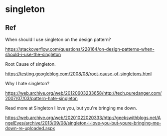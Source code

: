 # singleton 
## Ref
When should I use singleton on the design pattern?

https://stackoverflow.com/questions/228164/on-design-patterns-when-should-i-use-the-singleton

Root Cause of singleton.

https://testing.googleblog.com/2008/08/root-cause-of-singletons.html

Why I hate singleton?

https://web.archive.org/web/20120603233658/http://tech.puredanger.com/2007/07/03/pattern-hate-singleton

Read more at Singleton I love you, but you're bringing me down.

https://web.archive.org/web/20201022020333/http://geekswithblogs.net/AngelEyes/archive/2013/09/08/singleton-i-love-you-but-youre-bringing-me-down-re-uploaded.aspx
